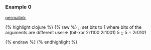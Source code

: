 ### Example 0
[permalink](#example-0)

{% highlight clojure %}
{% raw %}
;; set bits to 1 where bits of the arguments are different
user=> (bit-xor 2r1100 2r1001)
5
;; 5 = 2r0101

{% endraw %}
{% endhighlight %}


